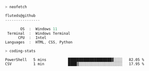 ```zsh
> neofetch
```

<!--align="left" src="https://github.com/fluteds.png" alt="logo.png" width="200"/>-->

```csharp
fluteds@github
----------------

       OS  :  Windows 11
 Terminal  :  Windows Terminal
      CPU  :  Intel
Languages  :  HTML, CSS, Python
```

```zsh
> coding-stats
```

<!--START_SECTION:waka-->

```text
PowerShell   5 mins          ████████████████████▓░░░░   82.05 %
CSV          1 min           ████▒░░░░░░░░░░░░░░░░░░░░   17.95 %
```

<!--END_SECTION:waka-->
